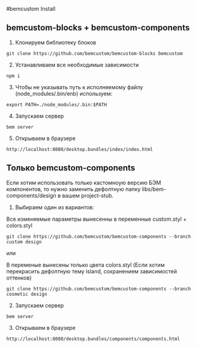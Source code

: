 #bemcustom Install

## bemcustom-blocks + bemcustom-components
1. Клонируем библиотеку блоков
```
git clone https://github.com/bemcustom/bemcustom-blocks bemcustom
```
 
2. Устанавливаем все необходимые зависимости
```
npm i 
```

3. Чтобы не указывать путь к исполняемому файлу (node_modules/.bin/enb) используем:
```
export PATH=./node_modules/.bin:$PATH
```
4. Запускаем сервер
```
bem server
```
5. Открываем в браузере
```
http://localhost:8080/desktop.bundles/index/index.html
```
    
## Только bemcustom-components    
Если хотим использовать только кастомноую версию БЭМ компонентов, то нужно заменить дефолтную папку libs/bem-components/design в вашем project-stub. 

1. Выбираем один из вариантов:

Все изменяемые параметры вынесенны в переменные custom.styl + colors.styl
```
git clone https://github.com/bemcustom/bemcustom-components --branch custom design
```
или

В переменые вынесены только цвета colors.styl (Если хотим перекрасить дефолтную тему island, сохранением зависимостей оттенков)
```
git clone https://github.com/bemcustom/bemcustom-components --branch cosmetic design
```

2. Запускаем сервер
```
bem server
```

3. Открываем в браузере
```
http://localhost:8080/desktop.bundles/components/components.html
```



    





